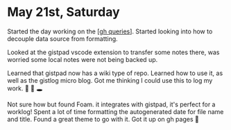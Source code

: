 # May 21st, Saturday

Started the day working on the [[gh queries]]. Started looking into how to decouple data source from formatting.

Looked at the gistpad vscode extension to transfer some notes there, was worried some local notes were not being backed up.

Learned that gistpad now has a wiki type of repo. Learned how to use it, as well as the gistlog micro blog. Got me thinking I could use this to log my work. 🤔 🐰 🕳️

Not sure how but found Foam. it integrates with gistpad, it's perfect for a worklog! Spent a lot of time formatting the autogenerated date for file name and title. Found a great theme to go with it. Got it up on gh pages 🙌


[//begin]: # "Autogenerated link references for markdown compatibility"
[gh queries]: <../../notebook/gh queries.md> "gh queries"
[//end]: # "Autogenerated link references"